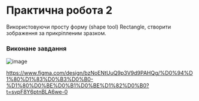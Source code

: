 # Практична робота 2  
Використовуючи просту форму (shape tool)  Rectangle,  створити  зображення за прикріпленим зразком.<br>

### Виконане завдання  
![image](https://github.com/user-attachments/assets/825043ad-58ac-4b87-9360-49bae65675e3)

https://www.figma.com/design/bzNoENtUuQ9p3V9d9PAHQg/%D0%94%D1%80%D1%83%D0%B3%D0%B0-%D1%80%D0%BE%D0%B1%D0%BE%D1%82%D0%B0?t=svpF8Y6ptnBLA6we-0
